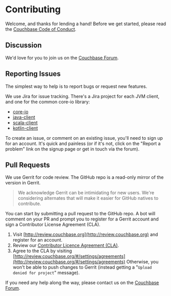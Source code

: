 # Contributing

Welcome, and thanks for lending a hand! Before we get started, please read the
[Couchbase Code of Conduct](CODE_OF_CONDUCT.md).

## Discussion

We'd love for you to join us on the [Couchbase Forum](https://forums.couchbase.com).

## Reporting Issues

The simplest way to help is to report bugs or request new features.

We use Jira for issue tracking. There's a Jira project for each JVM client,
and one for the common core-io library:

* [core-io](https://issues.couchbase.com/projects/JVMCBC/)
* [java-client](https://issues.couchbase.com/projects/JCBC/)
* [scala-client](https://issues.couchbase.com/projects/SCBC/)
* [kotlin-client](https://issues.couchbase.com/projects/KCBC/)

To create an issue, or comment on an existing issue, you'll need to sign up
for an account. It's quick and painless (or if it's not, click on the
"Report a problem" link on the signup page or get in touch via the forum).

## Pull Requests

We use Gerrit for code review. The GitHub repo is a read-only mirror of the version in Gerrit.

> We acknowledge Gerrit can be intimidating for new users.
> We're considering alternates that will make it easier for GitHub
> natives to contribute.

You can start by submitting a pull request to the GitHub repo. A bot will
comment on your PR and prompt you to register for a Gerrit account and sign
a Contributor License Agreement (CLA).

  1. Visit [http://review.couchbase.org](http://review.couchbase.org) and register for an account.
  2. Review our [Contributor Licence Agreement (CLA)](http://review.couchbase.org/static/individual_agreement.html).
  3. Agree to the CLA by visiting [http://review.couchbase.org/#/settings/agreements](http://review.couchbase.org/#/settings/agreements)
     Otherwise, you won't be able to push changes to Gerrit (instead getting a "`Upload denied for project`" message).

If you need any help along the way, please contact us on the [Couchbase Forum](https://forums.couchbase.com).
